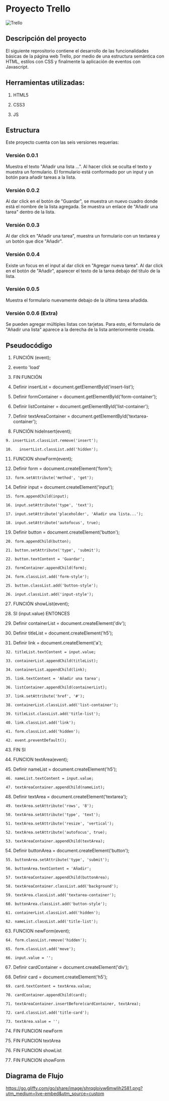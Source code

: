 # Proyecto Trello

![Trello](assets/images/trello.jpg "Proyecto Trello")



## Descripción del proyecto

El siguiente reprositorio contiene el desarrollo de las funcionalidades básicas de la página web Trello, por medio de una estructura semántica con HTML, estilos con CSS y finalmente la aplicación de eventos con Javascript.

## Herramientas utilizadas:

1. HTML5

2. CSS3

3. JS


## Estructura

Este proyecto cuenta con las seis versiones requerias:

### Versión 0.0.1

Muestra el texto "Añadir una lista ...".
Al hacer click se oculta el texto y muestra un formulario.
El formulario está conformado por un input y un botón para añadir tareas a la lista.


### Versión 0.0.2

Al dar click en el botón de "Guardar", se muestra un nuevo cuadro donde está el nombre de la lista agregada.
Se muestra un enlace de "Añadir una tarea" dentro de la lista.


### Versión 0.0.3

Al dar click en "Añadir una tarea", muestra un formulario con un textarea y un botón que dice "Añadir".


### Versión 0.0.4

Existe un focus en el input al dar click en "Agregar nueva tarea".
Al dar click en el botón de "Añadir", aparecer el texto de la tarea debajo del título de la lista.


### Versión 0.0.5

Muestra el formulario nuevamente debajo de la última tarea añadida.

### Versión 0.0.6 (Extra)

Se pueden agregar múltiples listas con tarjetas. Para esto, el formulario de "Añadir una lista" aparece a la derecha de la lista anteriormente creada.


## Pseudocódigo

1. FUNCIÓN (event);

2.   evento 'load'

3. FIN FUNCIÓN

4. Definir insertList = document.getElementById('insert-list');

5. Definir formContainer = document.getElementById('form-container');

6. Definir listContainer = document.getElementById('list-container');

7. Definir textAreaContainer = document.getElementById('textarea-container');

8. FUNCIÓN hideInsert(event);
~~~
9. insertList.classList.remove('insert');

10.   insertList.classList.add('hidden');
~~~

11. FUNCION showForm(event);

12. Definir form = document.createElement('form');
~~~
13. form.setAttribute('method', 'get');
~~~

14. Definir input = document.createElement('input');
~~~
15. form.appendChild(input);

16. input.setAttribute('type', 'text');

17. input.setAttribute('placeholder', 'Añadir una lista...');

18. input.setAttribute('autofocus', true);
~~~

19.  Definir button = document.createElement('button');

~~~
20. form.appendChild(button);

21. button.setAttribute('type', 'submit');

22. button.textContent = 'Guardar';

23. formContainer.appendChild(form);

24. form.classList.add('form-style');

25. button.classList.add('button-style');

26. input.classList.add('input-style');
~~~

27. FUNCIÓN showList(event);

28. SI (input.value) ENTONCES

29. Definir containerList = document.createElement('div');

30. Definir titleList = document.createElement('h5');

31. Definir link = document.createElement('a');

~~~
32. titleList.textContent = input.value;

33. containerList.appendChild(titleList);

34. containerList.appendChild(link);

35. link.textContent = 'Añadir una tarea';

36. listContainer.appendChild(containerList);

37. link.setAttribute('href', '#');

38. containerList.classList.add('list-container');

39. titleList.classList.add('title-list');

40. link.classList.add('link');

41. form.classList.add('hidden');

42. event.preventDefault();
~~~

43. FIN SI

44. FUNCION textArea(event);

45. Definir nameList = document.createElement('h5');

~~~
46. nameList.textContent = input.value;

47. textAreaContainer.appendChild(nameList);
~~~

48. Definir textArea = document.createElement('textarea');

~~~
49. textArea.setAttribute('rows', '8');

50. textArea.setAttribute('type', 'text');

51. textArea.setAttribute('resize', 'vertical');

52. textArea.setAttribute('autofocus', true);

53. textAreaContainer.appendChild(textArea);
~~~
54. Definir buttonArea = document.createElement('button');

~~~
55. buttonArea.setAttribute('type', 'submit');

56. buttonArea.textContent = 'Añadir';

57. textAreaContainer.appendChild(buttonArea);

58. textAreaContainer.classList.add('background');

59. textArea.classList.add('textarea-container');

60. buttonArea.classList.add('button-style');

61. containerList.classList.add('hidden');

62. nameList.classList.add('title-list');
~~~

63. FUNCION newForm(event);

~~~
64. form.classList.remove('hidden');

65. form.classList.add('move');

66. input.value = '';
~~~

67. Definir cardContainer = document.createElement('div');

68. Definir card = document.createElement('h5');

~~~
69. card.textContent = textArea.value;

70. cardContainer.appendChild(card);

71. textAreaContainer.insertBefore(cardContainer, textArea);

72. card.classList.add('title-card');

73. textArea.value = '';
~~~

74. FIN FUNCION newForm

75. FIN FUNCION textArea

76. FIN FUNCION showList

77. FIN FUNCION showForm


## Diagrama de Flujo

https://go.gliffy.com/go/share/image/shrqgloiyw6mwlih2581.png?utm_medium=live-embed&utm_source=custom